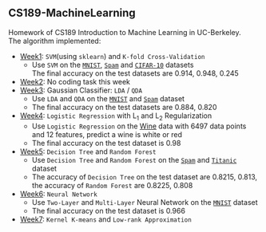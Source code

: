 ## CS189-MachineLearning
Homework of CS189 Introduction to Machine Learning in UC-Berkeley.  
The algorithm implemented:  
- [Week1](https://github.com/ZhihaoXu/CS189-MachineLearning/tree/master/homework/week1): `SVM`(using `sklearn`) and `K-fold Cross-Validation`
  - Use `SVM` on the [`MNIST`](http://yann.lecun.com/exdb/mnist/), [`Spam`](https://github.com/ZhihaoXu/CS189-MachineLearning/blob/master/homework/week1/problems/data/spam_data.mat) and [`CIFAR-10`](https://www.cs.toronto.edu/~kriz/cifar.html) datasets  
    The final accuracy on the test datasets are 0.914, 0.948, 0.245
- [Week2](https://github.com/ZhihaoXu/CS189-MachineLearning/tree/master/homework/week2): No coding task this week
- [Week3](https://github.com/ZhihaoXu/CS189-MachineLearning/tree/master/homework/week3): Gaussian Classifier: `LDA` / `QDA`  
  - Use `LDA` and `QDA` on the [`MNIST`](http://yann.lecun.com/exdb/mnist/) and [`Spam`](https://github.com/ZhihaoXu/CS189-MachineLearning/blob/master/homework/week1/problems/data/spam_data.mat) dataset
  - The final accuracy on the test datasets are 0.884, 0.820
- [Week4](https://github.com/ZhihaoXu/CS189-MachineLearning/tree/master/homework/week4): `Logistic Regression` with L<sub>1</sub> and L<sub>2</sub> Regularization  
  - Use `Logistic Regression` on the [Wine](https://github.com/ZhihaoXu/CS189-MachineLearning/blob/master/homework/week4/data.mat) data with 6497 data points and 12 features, predict a wine is white or red
  - The final accuracy on the test dataset is 0.98
- [Week5](https://github.com/ZhihaoXu/CS189-MachineLearning/tree/master/homework/week5): `Decision Tree` and `Random Forest`  
  - Use `Decision Tree` and `Random Forest` on the [`Spam`](https://github.com/ZhihaoXu/CS189-MachineLearning/blob/master/homework/week1/problems/data/spam_data.mat) and [`Titanic`](https://www.kaggle.com/c/titanic/data) dataset
  - The accuracy of `Decision Tree` on the test dataset are 0.8215, 0.813, the accuracy of `Random Forest` are 0.8225, 0.808
- [Week6](https://github.com/ZhihaoXu/CS189-MachineLearning/tree/master/homework/week6): `Neural Network`  
  - Use `Two-Layer` and `Multi-Layer` Neural Network on the [`MNIST`](http://yann.lecun.com/exdb/mnist/) dataset
  - The final accuracy on the test dataset is 0.966
- [Week7](https://github.com/ZhihaoXu/CS189-MachineLearning/tree/master/homework/week7): `Kernel K-means` and `Low-rank Approximation`  
